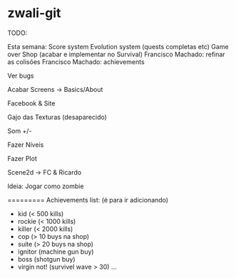 zwali-git
=========
 TODO:

Esta semana:
Score system
Evolution system (quests completas etc)
Game over
Shop (acabar e implementar no Survival)
Francisco Machado: refinar as colisões
Francisco Machado: achievements


Ver bugs

Acabar Screens -> Basics/About

Facebook & Site

Gajo das Texturas (desaparecido)

Som +/-

Fazer Níveis

Fazer Plot

Scene2d  -> FC & Ricardo

Ideia:
Jogar como zombie

=========
Achievements list: (é para ir adicionando)
- kid (< 500 kills)
- rockie (< 1000 kills)
- killer (< 2000 kills)
- cop (> 10 buys na shop)
- suite (> 20 buys na shop)
- ignitor (machine gun buy)
- boss (shotgun buy)
- virgin not! (survivel wave > 30)
...

